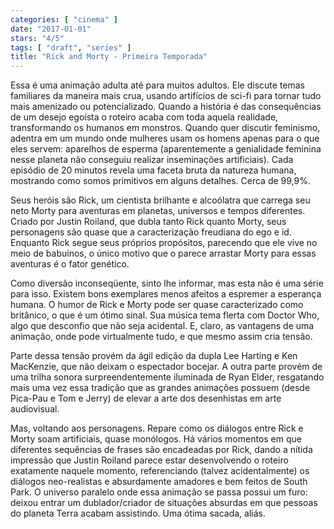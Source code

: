 ```yaml
---
categories: [ "cinema" ]
date: "2017-01-01"
stars: "4/5"
tags: [ "draft", "series" ]
title: "Rick and Morty - Primeira Temporada"
---
```

Essa é uma animação adulta até para muitos adultos. Ele discute
temas familiares da maneira mais crua, usando artifícios de sci-fi
para tornar tudo mais amenizado ou potencializado. Quando a história
é das consequências de um desejo egoísta o roteiro acaba com toda
aquela realidade, transformando os humanos em monstros. Quando quer
discutir feminismo, adentra em um mundo onde mulheres usam os homens
apenas para o que eles servem: aparelhos de esperma (aparentemente a
genialidade feminina nesse planeta não conseguiu realizar inseminações
artificiais). Cada episódio de 20 minutos revela uma faceta bruta da
natureza humana, mostrando como somos primitivos em alguns detalhes. Cerca
de 99,9%.

Seus heróis são Rick, um cientista brilhante e alcoólatra que
carrega seu neto Morty para aventuras em planetas, universos e tempos
diferentes. Criado por Justin Roiland, que dubla tanto Rick quanto Morty,
seus personagens são quase que a caracterização freudiana do ego e
id. Enquanto Rick segue seus próprios propósitos, parecendo que ele
vive no meio de babuínos, o único motivo que o parece arrastar Morty
para essas aventuras é o fator genético.

Como diversão inconseqüente, sinto lhe informar, mas esta não é uma
série para isso. Existem bons exemplares menos afeitos a espremer a
esperança humana. O humor de Rick e Morty pode ser quase caracterizado
como britânico, o que é um ótimo sinal. Sua música tema flerta com
Doctor Who, algo que desconfio que não seja acidental. E, claro, as
vantagens de uma animação, onde pode virtualmente tudo, e que mesmo
assim cria tensão.

Parte dessa tensão provém da ágil edição da dupla Lee Harting
e Ken MacKenzie, que não deixam o espectador bocejar. A outra parte
provém de uma trilha sonora surpreendentemente iluminada de Ryan Elder,
resgatando mais uma vez essa tradição que as grandes animações possuem
(desde Pica-Pau e Tom e Jerry) de elevar a arte dos desenhistas em arte
audiovisual.

Mas, voltando aos personagens. Repare como os diálogos entre Rick
e Morty soam artificiais, quase monólogos. Há vários momentos em
que diferentes sequências de frases são encadeadas por Rick, dando
a nítida impressão que Justin Roiland parece estar desenvolvendo o
roteiro exatamente naquele momento, referenciando (talvez acidentalmente)
os diálogos neo-realistas e absurdamente amadores e bem feitos de South
Park. O universo paralelo onde essa animação se passa possui um furo:
deixou entrar um dublador/criador de situações absurdas em que pessoas
do planeta Terra acabam assistindo. Uma ótima sacada, aliás.
